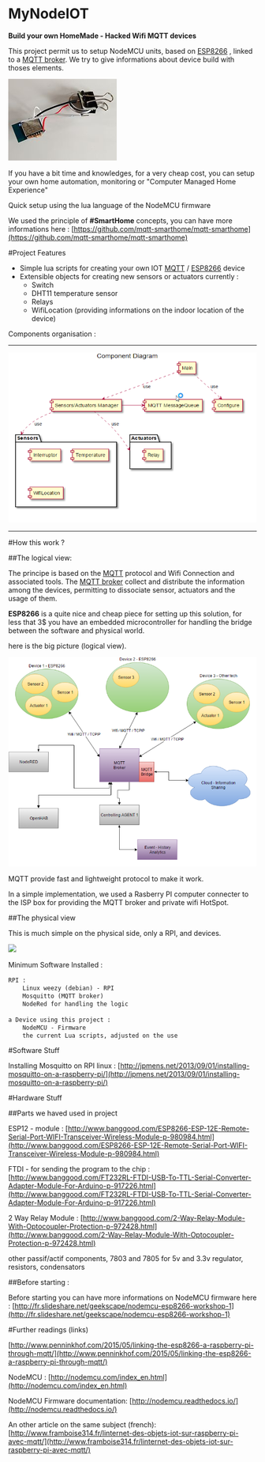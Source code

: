 MyNodeIOT
=======



**Build your own HomeMade - Hacked Wifi MQTT devices**


This project permit us to setup NodeMCU units, based on [ESP8266](https://fr.wikipedia.org/wiki/ESP8266) ,  linked to a [MQTT broker](http://mqtt.org/).
We try to give informations about device build with thoses elements.

![](architecture/ESP8266.jpg)

If you have a bit time and knowledges, for a very cheap cost, you can setup your own home automation, monitoring or "Computer Managed Home Experience"

Quick setup using the lua language of the NodeMCU firmware

We used the principle of **#SmartHome** concepts, you can have more informations here : 
[https://github.com/mqtt-smarthome/mqtt-smarthome](https://github.com/mqtt-smarthome/mqtt-smarthome)

#Project Features

- Simple lua scripts for creating your own IOT [MQTT](http://mqtt.org/) / [ESP8266](https://fr.wikipedia.org/wiki/ESP8266) device
- Extensible objects for creating new sensors or actuators
currently :
	- Switch
	- DHT11 temperature sensor
	- Relays
	- WifiLocation (providing informations on the indoor location of the device)


Components organisation :

---

![](architecture/components.png)


---

#How this work ?

##The logical view:

The principe is based on the [MQTT](http://mqtt.org/) protocol and Wifi Connection and associated tools.  The [MQTT broker](http://mqtt.org/) collect and distribute the information among the devices, permitting to dissociate sensor, actuators and the usage of them.

**ESP8266** is a quite nice and cheap piece for setting up this solution, for less that 3$ you have an embedded microcontroller for handling the bridge between the software and physical world.

here is the big picture (logical view).


![](architecture/iotnodemcu.png)


MQTT provide fast and lightweight protocol to make it work.

In a simple implementation, we used a Rasberry PI computer connecter to the ISP box for providing the MQTT broker and private wifi HotSpot.


##The physical view

This is much simple on the physical side, only a RPI, and devices.

![](architecture/Physical.png)


Minimum Software Installed :

	RPI : 
		Linux weezy (debian) - RPI
		Mosquitto (MQTT broker)
		NodeRed for handling the logic
		
	a Device using this project : 
		NodeMCU - Firmware
		the current Lua scripts, adjusted on the use


#Software Stuff

Installing Mosquitto on RPI linux : [http://jpmens.net/2013/09/01/installing-mosquitto-on-a-raspberry-pi/](http://jpmens.net/2013/09/01/installing-mosquitto-on-a-raspberry-pi/)


#Hardware Stuff

##Parts we haved used in project

ESP12 - module : [http://www.banggood.com/ESP8266-ESP-12E-Remote-Serial-Port-WIFI-Transceiver-Wireless-Module-p-980984.html](http://www.banggood.com/ESP8266-ESP-12E-Remote-Serial-Port-WIFI-Transceiver-Wireless-Module-p-980984.html)

FTDI - for sending the program to the chip : [http://www.banggood.com/FT232RL-FTDI-USB-To-TTL-Serial-Converter-Adapter-Module-For-Arduino-p-917226.html](http://www.banggood.com/FT232RL-FTDI-USB-To-TTL-Serial-Converter-Adapter-Module-For-Arduino-p-917226.html)

2 Way Relay Module : [http://www.banggood.com/2-Way-Relay-Module-With-Optocoupler-Protection-p-972428.html](http://www.banggood.com/2-Way-Relay-Module-With-Optocoupler-Protection-p-972428.html)

other passif/actif components, 7803 and 7805 for 5v and 3.3v regulator, 
resistors, condensators

##Before starting :

Before starting you can have more informations on NodeMCU firmware here : 
[http://fr.slideshare.net/geekscape/nodemcu-esp8266-workshop-1](http://fr.slideshare.net/geekscape/nodemcu-esp8266-workshop-1)


#Further readings (links)

[http://www.penninkhof.com/2015/05/linking-the-esp8266-a-raspberry-pi-through-mqtt/](http://www.penninkhof.com/2015/05/linking-the-esp8266-a-raspberry-pi-through-mqtt/)

NodeMCU : [http://nodemcu.com/index_en.html](http://nodemcu.com/index_en.html)

NodeMCU Firmware documentation:
[http://nodemcu.readthedocs.io/](http://nodemcu.readthedocs.io/)

An other article on the same subject (french): [http://www.framboise314.fr/linternet-des-objets-iot-sur-raspberry-pi-avec-mqtt/](http://www.framboise314.fr/linternet-des-objets-iot-sur-raspberry-pi-avec-mqtt/)